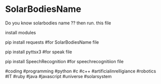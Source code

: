 # SolarBodiesName

Do you know solarbodies name ?? then run. this file 

install modules

pip install requests #for SolarBodiesName file

pip install pyttsx3 #for speak file

pip install SpeechRecognition #for speechrecognitiion file

#coding #programming #python #c #c++ #artificialinrelligiance #robotics #IT #ruby #java #javascript #universe #solarsystem
